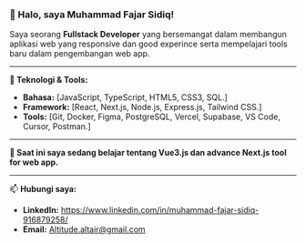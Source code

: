 ### 👋 Halo, saya Muhammad Fajar Sidiq!

Saya seorang **Fullstack Developer** yang bersemangat dalam membangun aplikasi web yang responsive dan good experince serta mempelajari tools baru dalam pengembangan web app.

---

**🔧 Teknologi & Tools:**

*   **Bahasa:** [JavaScript, TypeScript, HTML5, CSS3, SQL.]
*   **Framework:** [React, Next.js, Node.js, Express.js, Tailwind CSS.]
*   **Tools:** [Git, Docker, Figma, PostgreSQL, Vercel, Supabase, VS Code, Cursor, Postman.]

---

**🌱 Saat ini saya sedang belajar tentang Vue3.js dan advance Next.js tool for web app.**

---

📫 **Hubungi saya:**

*   **LinkedIn:** https://www.linkedin.com/in/muhammad-fajar-sidiq-916879258/
*   **Email:** Altitude.altair@gmail.com
